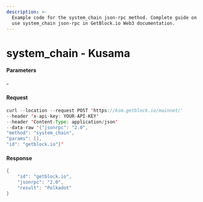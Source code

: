 ```yaml
---
description: >-
  Example code for the system_chain json-rpc method. Сomplete guide on how to
  use system_chain json-rpc in GetBlock.io Web3 documentation.
---
```


# system\_chain - Kusama

#### Parameters

\-

#### Request

```java
curl --location --request POST 'https://ksm.getblock.io/mainnet/' 
--header 'x-api-key: YOUR-API-KEY' 
--header 'Content-Type: application/json' 
--data-raw '{"jsonrpc": "2.0",
"method": "system_chain",
"params": [],
"id": "getblock.io"}'
```

#### Response

```java
{
    "id": "getblock.io",
    "jsonrpc": "2.0",
    "result": "Polkadot"
}
```
